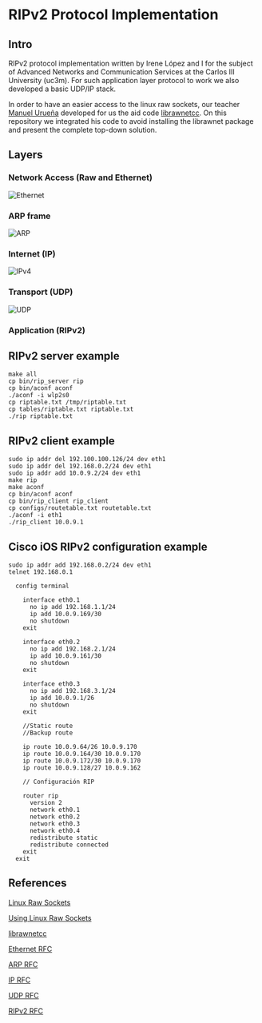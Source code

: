 # RIPv2 Protocol Implementation

## Intro

RIPv2 protocol implementation written by Irene López and I for the subject of Advanced Networks and Communication Services at the Carlos III University (uc3m).
For such application layer protocol to work we also developed a basic UDP/IP stack.


In order to have an easier access to the linux raw sockets, our teacher [Manuel Urueña](https://github.com/muruenya) developed for us the aid code [librawnetcc](https://github.com/muruenya/librawnet). On this repository we integrated his code to avoid installing the librawnet package and present the complete top-down solution.

## Layers

### Network Access (Raw and Ethernet)

![Ethernet](https://steveinit.files.wordpress.com/2017/12/ethernet-frame-page-1.png?w=940)

### ARP frame

![ARP](https://3.bp.blogspot.com/-FarNbNAGm54/WCLV0N88oJI/AAAAAAAADj0/SFktyQ5K7isi_eA2B5RZHIuy_sqXsmDUwCLcB/s640/ARP%2BHeader.png)

### Internet (IP)

![IPv4](https://nmap.org/book/images/hdr/MJB-IP-Header-800x576.png)

### Transport (UDP)

![UDP](https://nmap.org/book/images/hdr/MJB-UDP-Header-800x264.png)

### Application (RIPv2)

## RIPv2 server example

```
make all
cp bin/rip_server rip
cp bin/aconf aconf
./aconf -i wlp2s0
cp riptable.txt /tmp/riptable.txt
cp tables/riptable.txt riptable.txt
./rip riptable.txt
```

## RIPv2 client example

```
sudo ip addr del 192.100.100.126/24 dev eth1
sudo ip addr del 192.168.0.2/24 dev eth1
sudo ip addr add 10.0.9.2/24 dev eth1
make rip
make aconf
cp bin/aconf aconf
cp bin/rip_client rip_client
cp configs/routetable.txt routetable.txt
./aconf -i eth1
./rip_client 10.0.9.1
```

## Cisco iOS RIPv2 configuration example

```
sudo ip addr add 192.168.0.2/24 dev eth1
telnet 192.168.0.1

  config terminal

    interface eth0.1
      no ip add 192.168.1.1/24
      ip add 10.0.9.169/30
      no shutdown
    exit

    interface eth0.2
      no ip add 192.168.2.1/24
      ip add 10.0.9.161/30
      no shutdown
    exit

    interface eth0.3
      no ip add 192.168.3.1/24
      ip add 10.0.9.1/26
      no shutdown
    exit

    //Static route
    //Backup route

    ip route 10.0.9.64/26 10.0.9.170
    ip route 10.0.9.164/30 10.0.9.170
    ip route 10.0.9.172/30 10.0.9.170
    ip route 10.0.9.128/27 10.0.9.162

    // Configuración RIP

    router rip
      version 2
      network eth0.1
      network eth0.2
      network eth0.3
      network eth0.4
      redistribute static
      redistribute connected
    exit
  exit

```

## References

[Linux Raw Sockets](http://man7.org/linux/man-pages/man7/raw.7.html)

[Using Linux Raw Sockets](http://squidarth.com/networking/systems/rc/2018/05/28/using-raw-sockets.html)

[librawnetcc](https://github.com/muruenya/librawnet)


[Ethernet RFC](https://tools.ietf.org/html/rfc1042)

[ARP RFC](https://tools.ietf.org/html/rfc826)

[IP RFC](https://tools.ietf.org/html/rfc791)

[UDP RFC](https://tools.ietf.org/html/rfc768)

[RIPv2 RFC](https://tools.ietf.org/html/rfc2453)
